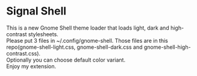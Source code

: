 # Signal Shell    
This is a new Gnome Shell theme loader that loads light, dark and high-contrast stylesheets.         
Please put 3 files in ~/.config/gnome-shell. Those files are in this repo(gnome-shell-light.css, gnome-shell-dark.css and gnome-shell-high-contrast.css).    
Optionally you can choose default color variant.    
Enjoy my extension.
